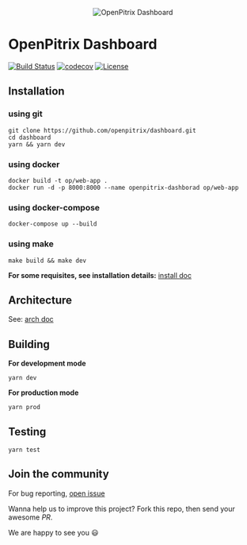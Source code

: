 <p align="center"><img src="https://raw.githubusercontent.com/openpitrix/openpitrix/master/docs/images/logo.png" alt="OpenPitrix Dashboard"></p>

# OpenPitrix Dashboard

[![Build Status](https://travis-ci.org/openpitrix/dashboard.svg)](https://travis-ci.org/openpitrix/dashboard)
[![codecov](https://codecov.io/gh/openpitrix/dashboard/branch/master/graph/badge.svg)](https://codecov.io/gh/openpitrix/dashboard)
[![License](http://img.shields.io/badge/license-apache%20v2-blue.svg)](./LICENSE)

## Installation

### using git

```shell
git clone https://github.com/openpitrix/dashboard.git
cd dashboard
yarn && yarn dev
```

### using docker

```shell
docker build -t op/web-app .
docker run -d -p 8000:8000 --name openpitrix-dashborad op/web-app
```

### using docker-compose

```shell
docker-compose up --build
```

### using make

```shell
make build && make dev
```

**For some requisites, see installation details:** [install doc](./doc/install.md)

## Architecture

See: [arch doc](./docs/arch.md)

## Building

**For development mode**

```shell
yarn dev
```

**For production mode**

```shell
yarn prod
```

## Testing

```shell
yarn test
```

## Join the community

For bug reporting, [open issue](https://github.com/openpitrix/dashboard/issues/new)

Wanna help us to improve this project? Fork this repo, then send your awesome *PR*.

We are happy to see you :smiley:
